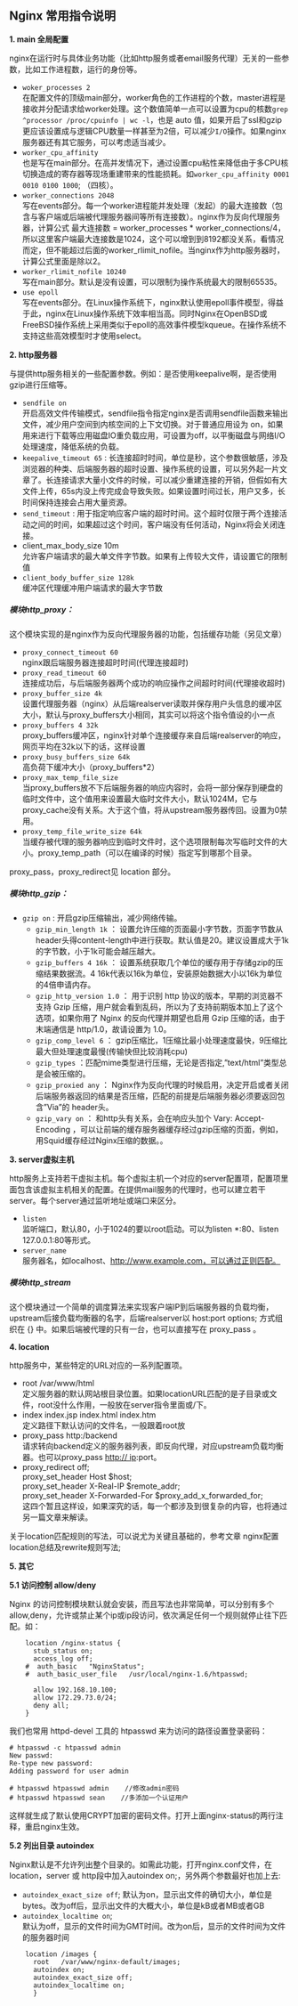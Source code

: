 ## Nginx 常用指令说明

**1. main 全局配置**

nginx在运行时与具体业务功能（比如http服务或者email服务代理）无关的一些参数，比如工作进程数，运行的身份等。

* `woker_processes 2`  
在配置文件的顶级main部分，worker角色的工作进程的个数，master进程是接收并分配请求给worker处理。这个数值简单一点可以设置为cpu的核数`grep ^processor /proc/cpuinfo | wc -l`，也是 auto 值，如果开启了ssl和gzip更应该设置成与逻辑CPU数量一样甚至为2倍，可以减少`I/O`操作。如果nginx服务器还有其它服务，可以考虑适当减少。
* `worker_cpu_affinity`  
也是写在main部分。在高并发情况下，通过设置cpu粘性来降低由于多CPU核切换造成的寄存器等现场重建带来的性能损耗。如`worker_cpu_affinity 0001 0010 0100 1000`; （四核）。
* `worker_connections 2048`  
写在events部分。每一个worker进程能并发处理（发起）的最大连接数（包含与客户端或后端被代理服务器间等所有连接数）。nginx作为反向代理服务器，计算公式 最大连接数 = worker_processes * worker_connections/4，所以这里客户端最大连接数是1024，这个可以增到到8192都没关系，看情况而定，但不能超过后面的worker_rlimit_nofile。当nginx作为http服务器时，计算公式里面是除以2。
* `worker_rlimit_nofile 10240`  
写在main部分。默认是没有设置，可以限制为操作系统最大的限制65535。
* `use epoll`  
写在events部分。在Linux操作系统下，nginx默认使用epoll事件模型，得益于此，nginx在Linux操作系统下效率相当高。同时Nginx在OpenBSD或FreeBSD操作系统上采用类似于epoll的高效事件模型kqueue。在操作系统不支持这些高效模型时才使用select。

**2. http服务器**

与提供http服务相关的一些配置参数。例如：是否使用keepalive啊，是否使用gzip进行压缩等。

* `sendfile on`  
开启高效文件传输模式，sendfile指令指定nginx是否调用sendfile函数来输出文件，减少用户空间到内核空间的上下文切换。对于普通应用设为 on，如果用来进行下载等应用磁盘IO重负载应用，可设置为off，以平衡磁盘与网络I/O处理速度，降低系统的负载。
* `keepalive_timeout 65` : 长连接超时时间，单位是秒，这个参数很敏感，涉及浏览器的种类、后端服务器的超时设置、操作系统的设置，可以另外起一片文章了。长连接请求大量小文件的时候，可以减少重建连接的开销，但假如有大文件上传，65s内没上传完成会导致失败。如果设置时间过长，用户又多，长时间保持连接会占用大量资源。
* `send_timeout` : 用于指定响应客户端的超时时间。这个超时仅限于两个连接活动之间的时间，如果超过这个时间，客户端没有任何活动，Nginx将会关闭连接。
* client_max_body_size 10m  
允许客户端请求的最大单文件字节数。如果有上传较大文件，请设置它的限制值
* `client_body_buffer_size 128k`  
缓冲区代理缓冲用户端请求的最大字节数

##### 模块http_proxy：

这个模块实现的是nginx作为反向代理服务器的功能，包括缓存功能（另见文章）

* `proxy_connect_timeout 60`  
nginx跟后端服务器连接超时时间(代理连接超时)
* `proxy_read_timeout 60`  
连接成功后，与后端服务器两个成功的响应操作之间超时时间(代理接收超时)
* `proxy_buffer_size 4k`  
设置代理服务器（nginx）从后端realserver读取并保存用户头信息的缓冲区大小，默认与proxy_buffers大小相同，其实可以将这个指令值设的小一点
* `proxy_buffers 4 32k`  
proxy_buffers缓冲区，nginx针对单个连接缓存来自后端realserver的响应，网页平均在32k以下的话，这样设置
* `proxy_busy_buffers_size 64k`  
高负荷下缓冲大小（proxy_buffers*2）
* `proxy_max_temp_file_size`  
当proxy_buffers放不下后端服务器的响应内容时，会将一部分保存到硬盘的临时文件中，这个值用来设置最大临时文件大小，默认1024M，它与proxy_cache没有关系。大于这个值，将从upstream服务器传回。设置为0禁用。
* `proxy_temp_file_write_size 64k`  
当缓存被代理的服务器响应到临时文件时，这个选项限制每次写临时文件的大小。proxy_temp_path（可以在编译的时候）指定写到哪那个目录。

proxy_pass，proxy_redirect见 location 部分。

##### 模块http_gzip：

* `gzip on` : 开启gzip压缩输出，减少网络传输。
    * `gzip_min_length 1k` ： 设置允许压缩的页面最小字节数，页面字节数从header头得content-length中进行获取。默认值是20。建议设置成大于1k的字节数，小于1k可能会越压越大。
    * `gzip_buffers 4 16k` ： 设置系统获取几个单位的缓存用于存储gzip的压缩结果数据流。4 16k代表以16k为单位，安装原始数据大小以16k为单位的4倍申请内存。
    * `gzip_http_version 1.0` ： 用于识别 http 协议的版本，早期的浏览器不支持 Gzip 压缩，用户就会看到乱码，所以为了支持前期版本加上了这个选项，如果你用了 Nginx 的反向代理并期望也启用 Gzip 压缩的话，由于末端通信是 http/1.0，故请设置为 1.0。
    * `gzip_comp_level 6` ： gzip压缩比，1压缩比最小处理速度最快，9压缩比最大但处理速度最慢(传输快但比较消耗cpu)
    * `gzip_types` ：匹配mime类型进行压缩，无论是否指定,”text/html”类型总是会被压缩的。
    * `gzip_proxied any` ： Nginx作为反向代理的时候启用，决定开启或者关闭后端服务器返回的结果是否压缩，匹配的前提是后端服务器必须要返回包含”Via”的 header头。
    * `gzip_vary on` ： 和http头有关系，会在响应头加个 Vary: Accept-Encoding ，可以让前端的缓存服务器缓存经过gzip压缩的页面，例如，用Squid缓存经过Nginx压缩的数据。。

**3. server虚拟主机**

http服务上支持若干虚拟主机。每个虚拟主机一个对应的server配置项，配置项里面包含该虚拟主机相关的配置。在提供mail服务的代理时，也可以建立若干server。每个server通过监听地址或端口来区分。

* `listen`  
监听端口，默认80，小于1024的要以root启动。可以为listen *:80、listen 127.0.0.1:80等形式。
* `server_name`  
服务器名，如localhost、http://www.example.com，可以通过正则匹配。

##### 模块http_stream

这个模块通过一个简单的调度算法来实现客户端IP到后端服务器的负载均衡，upstream后接负载均衡器的名字，后端realserver以 host:port options; 方式组织在 {} 中。如果后端被代理的只有一台，也可以直接写在 proxy_pass 。

**4. location**

http服务中，某些特定的URL对应的一系列配置项。

* root /var/www/html  
定义服务器的默认网站根目录位置。如果locationURL匹配的是子目录或文件，root没什么作用，一般放在server指令里面或/下。
* index index.jsp index.html index.htm  
定义路径下默认访问的文件名，一般跟着root放
* proxy_pass http:/backend  
请求转向backend定义的服务器列表，即反向代理，对应upstream负载均衡器。也可以proxy_pass [http:// ip][0]:port。
* proxy_redirect off;  
proxy_set_header Host $host;  
proxy_set_header X-Real-IP $remote_addr;  
proxy_set_header X-Forwarded-For $proxy_add_x_forwarded_for;  
这四个暂且这样设，如果深究的话，每一个都涉及到很复杂的内容，也将通过另一篇文章来解读。

关于location匹配规则的写法，可以说尤为关键且基础的，参考文章 nginx配置location总结及rewrite规则写法;

**5. 其它**

**5.1 访问控制 allow/deny**

Nginx 的访问控制模块默认就会安装，而且写法也非常简单，可以分别有多个allow,deny，允许或禁止某个ip或ip段访问，依次满足任何一个规则就停止往下匹配。如：

```nginx
    location /nginx-status {
      stub_status on;
      access_log off;
    #  auth_basic   "NginxStatus";
    #  auth_basic_user_file   /usr/local/nginx-1.6/htpasswd;
    
      allow 192.168.10.100;
      allow 172.29.73.0/24;
      deny all;
    } 
```

我们也常用 httpd-devel 工具的 htpasswd 来为访问的路径设置登录密码：

    # htpasswd -c htpasswd admin
    New passwd:
    Re-type new password:
    Adding password for user admin
    
    # htpasswd htpasswd admin    //修改admin密码
    # htpasswd htpasswd sean    //多添加一个认证用户 
    

这样就生成了默认使用CRYPT加密的密码文件。打开上面nginx-status的两行注释，重启nginx生效。

**5.2 列出目录 autoindex**

Nginx默认是不允许列出整个目录的。如需此功能，打开nginx.conf文件，在location，server 或 http段中加入autoindex on;，另外两个参数最好也加上去:

* `autoindex_exact_size off`; 默认为on，显示出文件的确切大小，单位是bytes。改为off后，显示出文件的大概大小，单位是kB或者MB或者GB
* `autoindex_localtime on`;  
默认为off，显示的文件时间为GMT时间。改为on后，显示的文件时间为文件的服务器时间

```nginx
    location /images {
      root   /var/www/nginx-default/images;
      autoindex on;
      autoindex_exact_size off;
      autoindex_localtime on;
      } 
```
[0]: http://link.zhihu.com/?target=http%3A//ip